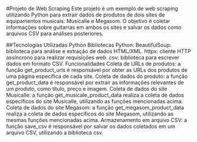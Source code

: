 #Projeto de Web Scraping
  Este projeto é um exemplo de web scraping utilizando Python para extrair dados de produtos de dois sites de equipamentos musicais: Musicalle e Megasom. O objetivo é coletar informações sobre guitarras em ambos os sites e salvar os dados como arquivos CSV para análises posteriores.

##Tecnologias Utilizadas
  Python
  Bibliotecas Python:
  BeautifulSoup: biblioteca para análise e extração de dados HTML/XML.
  httpx: cliente HTTP assíncrono para realizar requisições web.
  csv: biblioteca para escrever dados em formato CSV.
  Funcionalidades
  Coleta de URLs de produtos: a função get_product_urls é responsável por obter as URLs dos produtos de uma página específica de cada site.
  Coleta de dados do produto: a função get_product_data é responsável por extrair as informações relevantes de um produto, como título, preço e imagem.
  Coleta de dados do site Musicalle: a função get_musicale_product_data realiza a coleta de dados específicos do site Musicalle, utilizando as funções mencionadas acima.
  Coleta de dados do site Megasom: a função get_megasom_product_data realiza a coleta de dados específicos do site Megasom, utilizando as mesmas funções mencionadas acima.
  Armazenamento em arquivo CSV: a função save_csv é responsável por salvar os dados coletados em um arquivo CSV, utilizando a biblioteca csv.
